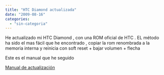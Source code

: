 ```yaml
---
title: "HTC Diamond actualizada"
date: "2009-08-16"
categories: 
  - "sin-categoria"
---
```


He actualizado mi HTC Diamond , con una ROM oficial de HTC . EL método ha sido el mas fácil que he encontrado , copiar la rom renombrada a la memoria interna y reinicia con soft reset + bajar volumen + flecha

Este es el manual que he seguido

[Manual de actualización](https://www.htcmania.com/showthread.php?t=22408)
